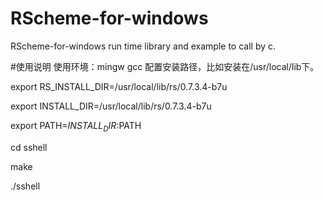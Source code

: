 # RScheme-for-windows
RScheme-for-windows run time library and example to call by c.

#使用说明
使用环境：mingw gcc
配置安装路径，比如安装在/usr/local/lib下。


export RS_INSTALL_DIR=/usr/local/lib/rs/0.7.3.4-b7u

export INSTALL_DIR=/usr/local/lib/rs/0.7.3.4-b7u

export PATH=$INSTALL_DIR:$PATH

cd sshell

make

./sshell